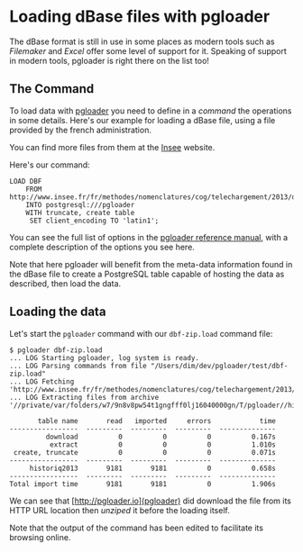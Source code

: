# Loading dBase files with pgloader

The dBase format is still in use in some places as modern tools such as
*Filemaker* and *Excel* offer some level of support for it. Speaking of
support in modern tools, pgloader is right there on the list too!

## The Command

To load data with [pgloader](http://pgloader.io/) you need to define in a
*command* the operations in some details. Here's our example for loading a
dBase file, using a file provided by the french administration.

You can find more files from them at the
[Insee](http://www.insee.fr/fr/methodes/nomenclatures/cog/telechargement.asp)
website.

Here's our command:

    LOAD DBF
        FROM http://www.insee.fr/fr/methodes/nomenclatures/cog/telechargement/2013/dbf/historiq2013.zip
        INTO postgresql:///pgloader
        WITH truncate, create table
         SET client_encoding TO 'latin1';

You can see the full list of options in the
[pgloader reference manual](pgloader.1.html), with a complete description
of the options you see here.

Note that here pgloader will benefit from the meta-data information found in
the dBase file to create a PostgreSQL table capable of hosting the data as
described, then load the data.

## Loading the data

Let's start the `pgloader` command with our `dbf-zip.load` command file:

    $ pgloader dbf-zip.load
    ... LOG Starting pgloader, log system is ready.
    ... LOG Parsing commands from file "/Users/dim/dev/pgloader/test/dbf-zip.load"
    ... LOG Fetching 'http://www.insee.fr/fr/methodes/nomenclatures/cog/telechargement/2013/dbf/historiq2013.zip'
    ... LOG Extracting files from archive '//private/var/folders/w7/9n8v8pw54t1gngfff0lj16040000gn/T/pgloader//historiq2013.zip'
    
           table name       read   imported     errors            time
    -----------------  ---------  ---------  ---------  --------------
             download          0          0          0          0.167s
              extract          0          0          0          1.010s
     create, truncate          0          0          0          0.071s
    -----------------  ---------  ---------  ---------  --------------
         historiq2013       9181       9181          0          0.658s
    -----------------  ---------  ---------  ---------  --------------
    Total import time       9181       9181          0          1.906s

We can see that [http://pgloader.io](pgloader) did download the file from
its HTTP URL location then *unziped* it before the loading itself.

Note that the output of the command has been edited to facilitate its
browsing online.
